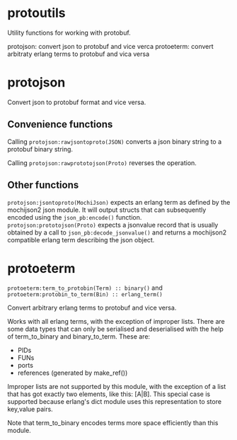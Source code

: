 # protoutils

Utility functions for working with protobuf.

protojson: convert json to protobuf and vice verca
protoeterm: convert arbitraty erlang terms to protobuf and vica versa

# protojson

Convert json to protobuf format and vice versa.

## Convenience functions

Calling `protojson:rawjsontoproto(JSON)` converts a json binary string
to a protobuf binary string.

Calling `protojson:rawprototojson(Proto)` reverses the operation.

## Other functions

`protojson:jsontoproto(MochiJson)` expects an erlang term as defined
by the mochijson2 json module. It will output structs that can
subsequently encoded using the `json_pb:encode()`
function. `protojson:prototojson(Proto)` expects a jsonvalue record
that is usually obtained by a call to `json_pb:decode_jsonvalue()` and
returns a mochijson2 compatible erlang term describing the json
object.

# protoeterm

`protoeterm:term_to_protobin(Term) :: binary()` and
`protoeterm:protobin_to_term(Bin) :: erlang_term()`

Convert arbitrary erlang terms to protobuf and vice versa.

Works with all erlang terms, with the exception of improper
lists. There are some data types that can only be serialised and
deserialised with the help of term_to_binary and binary_to_term. These
are:

* PIDs
* FUNs
* ports
* references (generated by make_ref())

Improper lists are not supported by this module, with the exception of
a list that has got exactly two elements, like this: [A|B]. This
special case is supported because erlang's dict module uses this
representation to store key,value pairs.

Note that term_to_binary encodes terms more space efficiently than
this module.
